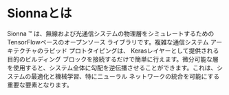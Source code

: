 # Sionnaとは
Sionna ™ は、無線および光通信システムの物理層をシミュレートするためのTensorFlowベースのオープンソース ライブラリです。複雑な通信システム アーキテクチャのラピッド プロトタイピングは、 Kerasレイヤーとして提供される目的のビルディング ブロックを接続するだけで簡単に行えます。微分可能な層を使用すると、システム全体に勾配を逆伝播させることができます。これは、システムの最適化と機械学習、特にニューラル ネットワークの統合を可能にする重要な要素となります。
